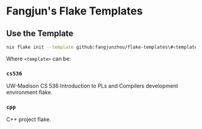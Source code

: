 # Fangjun's Flake Templates

## Use the Template

```sh
nix flake init --template github:fangjunzhou/flake-templates\#<template>
```

Where `<template>` can be:

### `cs536`

UW-Madison CS 536 Introduction to PLs and Compilers development environment flake.

### `cpp`

C++ project flake.
